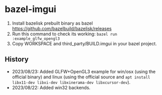 # bazel-imgui

1. Install bazelisk prebuilt binary as bazel https://github.com/bazelbuild/bazelisk/releases
2. Run this command to check its working: `bazel run :example_glfw_opengl3`
3. Copy WORKSPACE and third_party/BUILD.imgui in your bazel project.

## History

- 2023/08/23: Added GLFW+OpenGL3 example for win/osx (using the official binary) and linux (using the official source and `apt install libx11-dev libxi-dev libxinerama-dev libxcursor-dev`).
- 2023/08/22: Added win32 backends.
